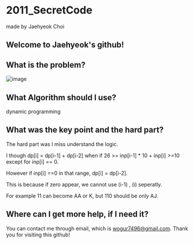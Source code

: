 # 2011_SecretCode

made by Jaehyeok Choi

## Welcome to Jaehyeok's github!

## What is the problem?

![image](https://github.com/Choi-JaeHyeok-21500749/2011_SecretCode/blob/main/2011_pro.PNG)

## What Algorithm should I use?

dynamic programming

## What was the key point and the hard part?

The hard part was I miss understand the logic. 

I though dp[i] = dp[i-1] + dp[i-2] when if 26 >= inp[i-1] * 10 + inp[i] >=10 except for inp[i] == 0.

However if inp[i] ==0 in that range, dp[i] = dp[i-2].

This is because if zero appear, we cannot use (i-1) , (i) seperatly.

For example 11 can become AA or K, but 110 should be only AJ.

## Where can I get more help, if I need it?

You can contact me through email, which is wogur7496@gmail.com.
Thank you for visiting this github!
